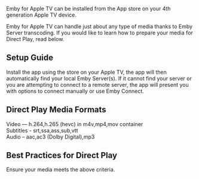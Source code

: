 Emby for Apple TV can be installed from the App store on your 4th generation Apple TV device.


Emby for Apple TV can handle just about any type of media thanks to Emby Server transcoding. If you would like to learn how to prepare your media for Direct Play, read below.

## Setup Guide
Install the app using the store on your Apple TV, the app will then automatically find your local Emby Server(s).  If it cannot find your server or you are attempting to connect to a remote server, the app will present you with options to connect manually or use Emby Connect.

## Direct Play Media Formats
Video — h.264,h.265 (hevc) in m4v,mp4,mov container  
Subtitles - srt,ssa,ass,sub,vtt  
Audio – aac,ac3 (Dolby Digital),mp3  

## Best Practices for Direct Play
Ensure your media meets the above criteria.
